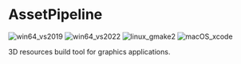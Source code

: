 # AssetPipeline

![win64_vs2019](https://github.com/CatDogEngine/AssetPipeline/actions/workflows/win64_vs2019.yml/badge.svg?branch=main)
![win64_vs2022](https://github.com/CatDogEngine/AssetPipeline/actions/workflows/win64_vs2022.yml/badge.svg?branch=main)
![linux_gmake2](https://github.com/CatDogEngine/AssetPipeline/actions/workflows/linux_ubuntu_gmake2.yml/badge.svg?branch=main)
![macOS_xcode](https://github.com/CatDogEngine/AssetPipeline/actions/workflows/mac_xcode4.yml/badge.svg?branch=main)

3D resources build tool for graphics applications.
